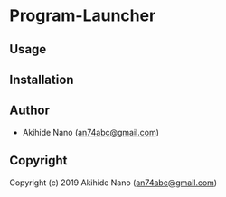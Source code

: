 # Program-Launcher

## Usage

## Installation

## Author

* Akihide Nano (an74abc@gmail.com)

## Copyright

Copyright (c) 2019 Akihide Nano (an74abc@gmail.com)
